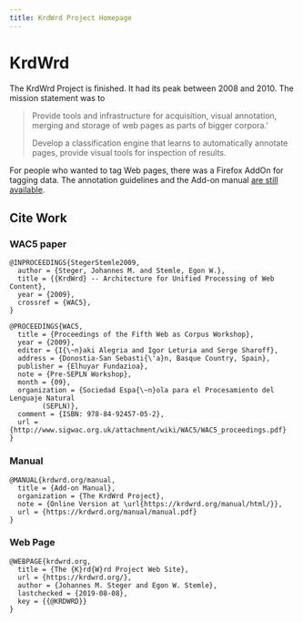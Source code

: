 ```yaml
---
title: KrdWrd Project Homepage
---
```

# KrdWrd

The KrdWrd Project is finished. It had its peak between 2008 and 2010.  The
mission statement was to 
> Provide tools and infrastructure for acquisition, visual annotation, merging and storage of web pages as parts of bigger corpora.'
>
> Develop a classification engine that learns to automatically annotate pages, provide visual tools for inspection of results.

For people who wanted to tag Web pages, there was a Firefox AddOn for tagging data. The annotation guidelines and the Add-on manual [are still available](/manual).

## Cite Work

### WAC5 paper
```
@INPROCEEDINGS{StegerStemle2009,
  author = {Steger, Johannes M. and Stemle, Egon W.},
  title = {{KrdWrd} -- Architecture for Unified Processing of Web Content},
  year = {2009},
  crossref = {WAC5},
}
```
```
@PROCEEDINGS{WAC5,
  title = {Proceedings of the Fifth Web as Corpus Workshop},
  year = {2009},
  editor = {I{\~n}aki Alegria and Igor Leturia and Serge Sharoff},
  address = {Donostia-San Sebasti{\'a}n, Basque Country, Spain},
  publisher = {Elhuyar Fundazioa},
  note = {Pre-SEPLN Workshop},
  month = {09},
  organization = {Sociedad Espa{\~n}ola para el Procesamiento del Lenguaje Natural
        (SEPLN)},
  comment = {ISBN: 978-84-92457-05-2},
  url = {http://www.sigwac.org.uk/attachment/wiki/WAC5/WAC5_proceedings.pdf}
}
```

### Manual
```
@MANUAL{krdwrd.org/manual,
  title = {Add-on Manual},
  organization = {The KrdWrd Project},
  note = {Online Version at \url{https://krdwrd.org/manual/html/}},
  url = {https://krdwrd.org/manual/manual.pdf}
}
```


### Web Page
```
@WEBPAGE{krdwrd.org,
  title = {The {K}rd{W}rd Project Web Site},
  url = {https://krdwrd.org/},
  author = {Johannes M. Steger and Egon W. Stemle},
  lastchecked = {2019-08-08},
  key = {{@KRDWRD}}
}
```
